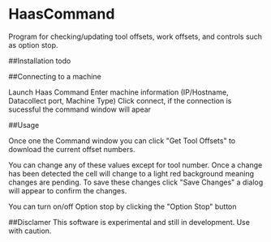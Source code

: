 # HaasCommand
Program for checking/updating tool offsets, work offsets, and controls such as option stop.

##Installation
todo

##Connecting to a machine

Launch Haas Command
Enter machine information (IP/Hostname, Datacollect port, Machine Type)
Click connect, if the connection is sucessful the command window will apear

##Usage

Once one the Command window you can click "Get Tool Offsets" to download the current offset numbers.

You can change any of these values except for tool number. Once a change has been detected the cell will change to a light red background meaning changes are pending.
To save these changes click "Save Changes" a dialog will appear to confirm the changes.

You can turn on/off Option stop by clicking the "Option Stop" button

##Disclamer
This software is experimental and still in development. Use with caution.
